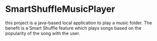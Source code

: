 # SmartShuffleMusicPlayer
this project is a java-based local application to play a music folder. 
The benefit is a Smart Shuffle feature which plays songs based on the popularity of the song with the user.

